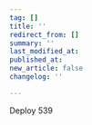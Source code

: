```yaml
---
tag: []
title: ''
redirect_from: []
summary: ''
last_modified_at: 
published_at: 
new_article: false
changelog: ''

---
```

Deploy 539
